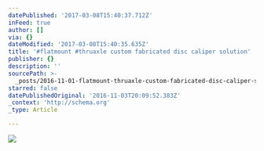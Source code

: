 ```yaml
---
datePublished: '2017-03-08T15:40:37.712Z'
inFeed: true
author: []
via: {}
dateModified: '2017-03-08T15:40:35.635Z'
title: '#flatmount #thruaxle custom fabricated disc caliper solution'
publisher: {}
description: ''
sourcePath: >-
  _posts/2016-11-01-flatmount-thruaxle-custom-fabricated-disc-caliper-solution.md
starred: false
datePublishedOriginal: '2016-11-03T20:09:52.383Z'
_context: 'http://schema.org'
_type: Article

---
```

![](https://the-grid-user-content.s3-us-west-2.amazonaws.com/9344b838-5737-442e-b658-96eb08385676.jpg)